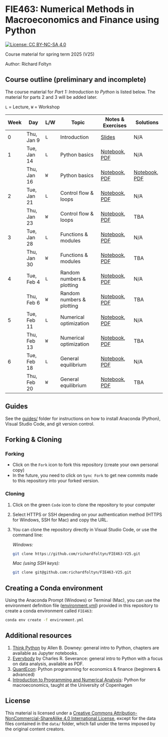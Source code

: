 
# FIE463: Numerical Methods in Macroeconomics and Finance using Python

[![License: CC BY-NC-SA 4.0](https://img.shields.io/badge/License-CC%20BY--NC--SA%204.0-lightgrey.svg)](https://creativecommons.org/licenses/by-nc-sa/4.0/)

Course material for spring term 2025 (V25)

Author: Richard Foltyn


## Course outline (preliminary and incomplete)

The course material for _Part 1: Introduction to Python_ is listed below. The material for parts 2 and 3 will be added later.

`L` = Lecture, `W` = Workshop


| Week | Day | L/W | Topic | Notes & Exercises | Solutions |
|------|-----|-----|-------|----------------------|------------------------------------------|
|  0   | Thu, Jan 9 | `L` | Introduction | [Slides](lectures/lecture00/lecture00.pdf) | N/A  |
|  1   | Tue, Jan 14 | `L` | Python basics | [Notebook](lectures/lecture01/lecture01.ipynb), [PDF](lectures/lecture01/lecture01.pdf) | N/A  |
|      | Thu, Jan 16 | `W` | Python basics | [Notebook](workshops/workshop01/workshop01.ipynb), [PDF](workshops/workshop01/workshop01.pdf) | [Notebook](workshops/workshop01/workshop01-solution.ipynb), [PDF](workshops/workshop01/workshop01-solution.pdf) |
|  2   | Tue, Jan 21 | `L` | Control flow & loops | [Notebook](lectures/lecture02/lecture02.ipynb), [PDF](lectures/lecture02/lecture02.pdf) | N/A  |
|      | Thu, Jan 23 | `W` | Control flow & loops | [Notebook](workshops/workshop02/workshop02.ipynb), [PDF](workshops/workshop02/workshop02.pdf) | TBA |
|  3   | Tue, Jan 28 | `L` | Functions & modules | [Notebook](lectures/lecture03/lecture03.ipynb), [PDF](lectures/lecture03/lecture03.pdf) | N/A  |
|      | Thu, Jan 30 | `W` | Functions & modules | [Notebook](workshops/workshop03/workshop03.ipynb), [PDF](workshops/workshop03/workshop03.pdf) | TBA |
|  4   | Tue, Feb 4 | `L` | Random numbers & plotting | [Notebook](lectures/lecture04/lecture04.ipynb), [PDF](lectures/lecture04/lecture04.pdf) | N/A  |
|      | Thu, Feb 6 | `W` | Random numbers & plotting | [Notebook](workshops/workshop04/workshop04.ipynb), [PDF](workshops/workshop04/workshop04.pdf) | TBA |
|  5   | Tue, Feb 11 | `L` | Numerical optimization | [Notebook](lectures/lecture05/lecture05.ipynb), [PDF](lectures/lecture05/lecture05.pdf) | N/A  |
|      | Thu, Feb 13 | `W` | Numerical optimization | [Notebook](workshops/workshop05/workshop05.ipynb), [PDF](workshops/workshop05/workshop05.pdf) | TBA |
|  6   | Tue, Feb 18 | `L` | General equilibrium | [Notebook](lectures/lecture06/lecture06.ipynb), [PDF](lectures/lecture06/lecture06.pdf) | N/A  |
|      | Thu, Feb 20 | `W` | General equilibrium | [Notebook](workshops/workshop06/workshop06.ipynb), [PDF](workshops/workshop06/workshop06.pdf) | TBA |

## Guides

See the [guides/](guides/README.md) folder for instructions on how to 
install Anaconda (Python), Visual Studio Code, and git version control.


## Forking & Cloning

### Forking

- Click on the `Fork` icon to fork this repository (create your own personal copy)
- In the future, you need to click on `Sync Fork` to get new commits made to this repository into your forked version.

### Cloning

1. Click on the green `Code` icon to clone the repository to your computer
2. Select HTTPS or SSH depending on your authentication method (HTTPS for Windows, SSH for Mac) and copy the URL.
3. You can clone the repository directly in Visual Studio Code, or use the command line:

    _Windows:_
    ```bash
    git clone https://github.com/richardfoltyn/FIE463-V25.git
    ```
    _Mac (using SSH keys):_
    ```bash
    git clone git@github.com:richardfoltyn/FIE463-V25.git
    ```


## Creating a Conda environment

Using the Anaconda Prompt (Windows) or Terminal (Mac), you can use 
the environment definition file ([environment.yml](environment.yml)) provided in this repository to create 
a conda environment called `FIE463`:
```bash
conda env create -f environment.yml
```


## Additional resources

1. [Think Python](https://allendowney.github.io/ThinkPython/index.html) by Allen B. Downey:
   general intro to Python, chapters are available as Jupyter notebooks.
2. [Everybody](https://www.py4e.com/book) by Charles R. Severance:
   general intro to Python with a focus on data analysis, available as PDF.
3. [QuantEcon](https://quantecon.org/lectures/): Python programming for economics & finance
    (beginners & advanced)
3. [Introduction to Programming and Numerical Analysis](https://sites.google.com/view/numeconcph-introprog/home): 
    Python for macroeconomics, taught at the University of Copenhagen

## License

This material is licensed under a 
[Creative Commons Attribution-NonCommercial-ShareAlike 4.0 International License](http://creativecommons.org/licenses/by-nc-sa/4.0/),
except for the data files contained in the `data/` folder, which
fall under the terms imposed by the original content creators.
